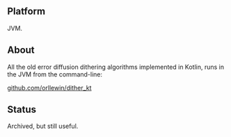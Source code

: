 ## Platform

JVM.

## About

All the old error diffusion dithering algorithms implemented in Kotlin, runs in the JVM from the command-line:

[github.com/orllewin/dither_kt](https://github.com/orllewin/dither_kt)

## Status

Archived, but still useful.